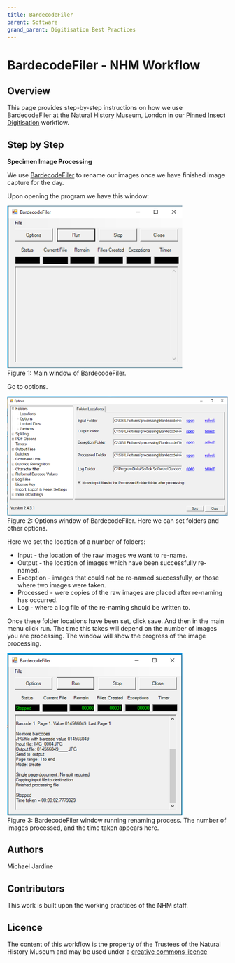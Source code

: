 ```yaml
---
title: BardecodeFiler
parent: Software
grand_parent: Digitisation Best Practices
---
```


# BardecodeFiler - NHM Workflow

## Overview

This page provides step-by-step instructions on how we use BardecodeFiler at the Natural History Museum, London in our [Pinned Insect Digitisation](/PinnedInsect/NHM%20single%20camera%20pinned%20insects.html) workflow.

## Step by Step

**Specimen Image Processing**

We use [BardecodeFiler](https://www.bardecode.com/en1/app/bardecodefiler/) to rename our images once we have finished image capture for the day. 

Upon opening the program we have this window:

<img src="/images/PinnedInsect/NHMicol/barcodefiler_window.png" alt="first barcode filer window" width="400"/><br> 
Figure 1: Main window of BardecodeFiler.

Go to options.

<img src="/images/PinnedInsect/NHMicol/barcodefiler_options_window.png" alt="bardecodefiler options window" width="600"/><br> 
Figure 2: Options window of BardecodeFiler. Here we can set folders and other options.

Here we set the location of a number of folders:
* Input - the location of the raw images we want to re-name.
* Output - the location of images which have been successfully re-named.
* Exception - images that could not be re-named successfully, or those where two images were taken.
* Processed - were copies of the raw images are placed after re-naming has occurred.
* Log - where a log file of the re-naming should be written to.

Once these folder locations have been set, click save. And then in the main menu click run. The time this takes will depend on the number of images you are processing. The window will show the progress of the image processing.

<img src="/images/PinnedInsect/NHMicol/bardeocode_running_screen.png" alt="BardecodeFiler running window" width="400"/><br> 
Figure 3: BardecodeFiler window running renaming process. The number of images processed, and the time taken appears here.

## Authors
Michael Jardine

## Contributors
This work is built upon the working practices of the NHM staff.

## Licence
The content of this workflow is the property of the Trustees of the Natural History Museum and may be used under a [creative commons licence](http://creativecommons.org/licenses/by/4.0/)


